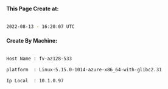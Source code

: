 
   
#### This Page Create at:

```bash

2022-08-13 - 16:20:07 UTC

```

#### Create By Machine:

```bash

Host Name : fv-az128-533

platform  : Linux-5.15.0-1014-azure-x86_64-with-glibc2.31

Ip Local  : 10.1.0.97

```

